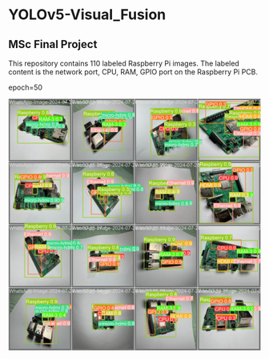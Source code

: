 # YOLOv5-Visual_Fusion
## MSc Final Project

This repository contains 110 labeled Raspberry Pi images. The labeled content is the network port, CPU, RAM, GPIO port on the Raspberry Pi PCB.

epoch=50

![Raspberry Pi PCB](https://github.com/RedAmancy918/YOLOv5-Visual_Fusion/raw/main/images/val_batch0_pred.jpg)
